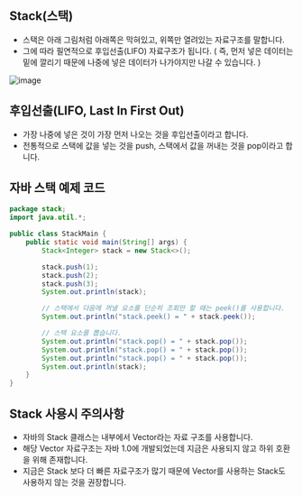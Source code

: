 Stack(스택)
---------------------------------
- 스택은 아래 그림처럼 아래쪽은 막혀있고, 위쪽만 열려있는 자료구조를 말합니다.
- 그에 따라 필연적으로 후입선출(LIFO) 자료구조가 됩니다. ( 즉, 먼저 넣은 데이터는 밑에 깔리기 때문에 나중에 넣은 데이터가 나가야지만 나갈 수 있습니다. )
  
![image](https://github.com/user-attachments/assets/1b0557f5-4590-4319-abb4-1593d0d24c86)

후입선출(LIFO, Last In First Out)
----------------------------------------
- 가장 나중에 넣은 것이 가장 먼저 나오는 것을 후입선출이라고 합니다.
- 전통적으로 스택에 값을 넣는 것을 push, 스택에서 값을 꺼내는 것을 pop이라고 합니다.

자바 스택 예제 코드
---------------------------------------
```java
package stack;
import java.util.*;

public class StackMain {
    public static void main(String[] args) {
        Stack<Integer> stack = new Stack<>();

        stack.push(1);
        stack.push(2);
        stack.push(3);
        System.out.println(stack);

        // 스택에서 다음에 꺼낼 요소를 단순히 조회만 할 때는 peek()를 사용합니다.
        System.out.println("stack.peek() = " + stack.peek());

        // 스택 요소를 뽑습니다.
        System.out.println("stack.pop() = " + stack.pop());
        System.out.println("stack.pop() = " + stack.pop());
        System.out.println("stack.pop() = " + stack.pop());
        System.out.println(stack);
    }
}
```

Stack 사용시 주의사항
-------------------------
- 자바의 Stack 클래스는 내부에서 Vector라는 자료 구조를 사용합니다.
- 해당 Vector 자료구조는 자바 1.0에 개발되었는데 지금은 사용되지 않고 하위 호환을 위해 존재합니다.
- 지금은 Stack 보다 더 빠른 자료구조가 많기 때문에 Vector를 사용하는 Stack도 사용하지 않는 것을 권장합니다.

